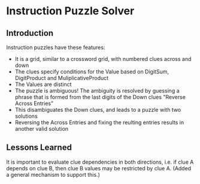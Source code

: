 # Instruction Puzzle Solver

## Introduction

Instruction puzzles have these features:

-   It is a grid, similar to a crossword grid, with numbered clues across and down
-   The clues specify conditions for the Value based on DigitSum, DigitProduct and MuliplicativeProduct
-   The Values are distinct
-   The puzzle is ambiguous! The ambiguity is resolved by guessing a phrase that is formed from the last digits of the Down clues "Reverse Across Entries"
-   This disambiguates the Down clues, and leads to a puzzle with two solutions
-   Reversing the Across Entries and fixing the reulting entries results in another valid solution

## Lessons Learned

It is important to evaluate clue dependencies in both directions, i.e. if clue A depends on clue B, then clue B values may be restricted by clue A. (Added a general mechanism to support this.)
